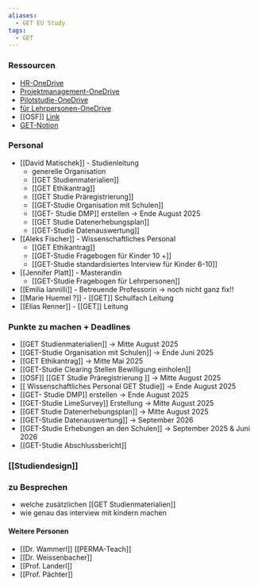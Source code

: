 ```yaml
---
aliases:
  - GET EU Study
tags:
  - GET
---
```


### Ressourcen
- [HR-OneDrive](https://onedrive.live.com/?redeem=aHR0cHM6Ly8xZHJ2Lm1zL2YvcyFBb2Z2c0NCVkJTSlBncTV6eEYya1FhZlNKdUlJNlE%5FZT1NTkZkSnU&id=4F22055520B0EF87%2138771&cid=4F22055520B0EF87)
- [Projektmanagement-OneDrive](https://onedrive.live.com/?redeem=aHR0cHM6Ly8xZHJ2Lm1zL2YvYy80ZjIyMDU1NTIwYjBlZjg3L0VpbjFkNzhwbDh0Sm5NTmVjSl9sMXdFQlE4VV9qVzkzM2RwbEwtWHk3S0lIUXc_ZT1ZcFF3Q0I&id=4F22055520B0EF87%21sbf77f529972949cb9cc35e709fe5d701&cid=4F22055520B0EF87)
- [Pilotstudie-OneDrive](https://onedrive.live.com/?redeem=aHR0cHM6Ly8xZHJ2Lm1zL2YvYy80ZjIyMDU1NTIwYjBlZjg3L0VvZnZzQ0JWQlNJZ2dFOFdzQUFBQUFBQnhvUDM5YzcxX3BsVUNYZm8xZEc3ZEE_ZT1Sbk9EN24&id=4F22055520B0EF87%2145078&cid=4F22055520B0EF87)
- [für Lehrpersonen-OneDrive](https://onedrive.live.com/?id=4F22055520B0EF87%2149947&cid=4F22055520B0EF87)
- [[OSF]] [Link](https://osf.io/hb79r/)
- [GET-Notion](https://ordinary-shop-1ab.notion.site/EU-Projekt-2025-26-1695f7876ba480348789eeb9ddd8c833)


### Personal
- [[David Matischek]] - Studienleitung
	- generelle Organisation
	- [[GET Studienmaterialien]]
	- [[GET Ethikantrag]]
	- [[GET Studie Präregistrierung]]
	- [[GET-Studie Organisation mit Schulen]]
	-  [[GET- Studie DMP]] erstellen -> Ende August 2025
	- [[GET Studie Datenerhebungsplan]] 
	- [[GET-Studie Datenauswertung]]
- [[Aleks Fischer]] - Wissenschaftliches Personal
	- [[GET Ethikantrag]]
	- [[GET-Studie  Fragebogen für Kinder 10 +]]
	- [[GET-Studie standardisiertes Interview für Kinder 6-10]]
- [[Jennifer Platt]] - Masterandin 
	- [[GET-Studie Fragebogen für Lehrpersonen]]
- [[Emilia Iannilli]] - Betreuende Professorin -> noch nicht ganz fix!!
- [[Marie Huemel ?]] - [[GET]] Schulfach Leitung
- [[Elias Renner]] - [[GET]] Leitung


### Punkte zu machen + Deadlines
- [[GET Studienmaterialien]] -> Mitte August 2025
- [[GET-Studie Organisation mit Schulen]] -> Ende Juni 2025
- [[GET Ethikantrag]] -> Mitte Mai 2025
- [[GET-Studie Clearing Stellen Bewilligung einholen]]
- [[OSF]] [[GET Studie Präregistrierung ]] -> Mitte August 2025
- [[ Wissenschaftliches Personal GET Studie]] -> Ende August 2025
- [[GET- Studie DMP]] erstellen -> Ende August 2025
- [[GET-Studie LimeSurvey]] Erstellung -> Mitte August 2025
- [[GET Studie Datenerhebungsplan]] -> Mitte August 2025
- [[GET-Studie Datenauswertung]] -> September 2026
- [[GET-Studie Erhebungen an den Schulen]] -> September 2025 & Juni 2026
- [[GET-Studie Abschlussbericht]] 

### [[Studiendesign]]



### zu Besprechen
- welche zusätzlichen [[GET Studienmaterialien]]
- wie genau das interview mit kindern machen




#### Weitere Personen
- [[Dr. Wammerl]] [[PERMA-Teach]]
- [[Dr. Weissenbacher]]
- [[Prof. Landerl]]
- [[Prof. Pächter]]









